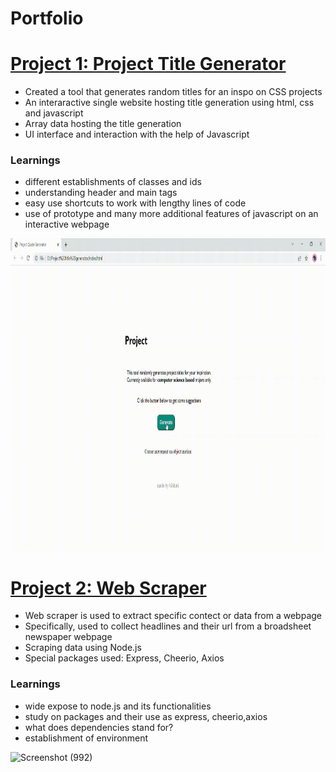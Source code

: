 # Portfolio

# [Project 1: Project Title Generator](https://github.com/bibhutirajbhandari/Project-Title-Generator) 
* Created a tool that generates random titles for an inspo on CSS projects
* An interaractive single website hosting title generation using html, css and javascript 
* Array data hosting the title generation
* UI interface and interaction with the help of Javascript 

### Learnings
* different establishments of classes and ids 
* understanding header and main tags 
* easy use shortcuts to work with lengthy lines of code
* use of prototype and many more additional features of javascript on an interactive webpage

<img src="https://github.com/bibhutirajbhandari/Bibhuti_Portfolio/blob/main/GIF-Project%20Title%20Generator/GIF-Project%20Quote%20Generator%20.gif" width="800" height="500" />


# [Project 2: Web Scraper](https://github.com/bibhutirajbhandari/Bibhuti_Portfolio/tree/main/Web-%20Scraper) 
* Web scraper is used to extract specific contect or data from a webpage 
* Specifically, used to collect headlines and their url from a broadsheet newspaper webpage
* Scraping data using Node.js 
* Special packages used: Express, Cheerio, Axios

### Learnings
* wide expose to node.js and its functionalities
* study on packages and their use as express, cheerio,axios
* what does dependencies stand for?
* establishment of environment 

![Screenshot (992)](https://user-images.githubusercontent.com/66860263/156218136-5f59177b-8029-46a6-99ad-fe23d77e8ebc.png)
